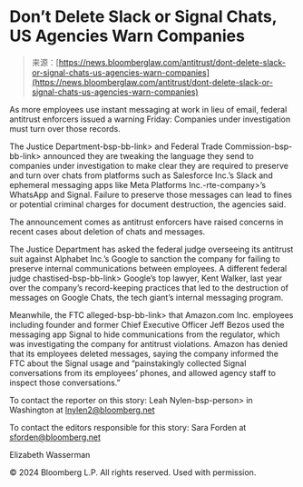 <!--yml
category: 未分类
date: 2024-05-27 15:11:30
-->

# Don’t Delete Slack or Signal Chats, US Agencies Warn Companies

> 来源：[https://news.bloomberglaw.com/antitrust/dont-delete-slack-or-signal-chats-us-agencies-warn-companies](https://news.bloomberglaw.com/antitrust/dont-delete-slack-or-signal-chats-us-agencies-warn-companies)

As more employees use instant messaging at work in lieu of email, federal antitrust enforcers issued a warning Friday: Companies under investigation must turn over those records.

The Justice Department-bsp-bb-link> and Federal Trade Commission-bsp-bb-link> announced they are tweaking the language they send to companies under investigation to make clear they are required to preserve and turn over chats from platforms such as <bw-company data-stock-symbol="CRM" class="company" data-name="salesforce.com Inc" data-url="http://www.salesforce.com/" data-urn="urn:blp:company:US:CRM">Salesforce Inc.</bw-company>’s Slack and ephemeral messaging apps like Meta Platforms Inc.-rte-company>’s WhatsApp and Signal. Failure to preserve those messages can lead to fines or potential criminal charges for document destruction, the agencies said.

The announcement comes as antitrust enforcers have raised concerns in recent cases about deletion of chats and messages.

The Justice Department has asked the federal judge overseeing its antitrust suit against <bw-company data-stock-symbol="GOOGL" class="company" data-name="Alphabet Inc" data-url="http://www.abc.xyz/" data-urn="urn:blp:company:US:GOOGL">Alphabet Inc.</bw-company>’s Google to sanction the company for failing to preserve internal communications between employees. A different federal judge chastised-bsp-bb-link> Google’s top lawyer, <bw-person data-terminal-id="15242895" data-id="00000161-7711-d8ae-adf9-ffb516dd0000" class="person" data-name="Kent  Walker">Kent Walker</bw-person>, last year over the company’s record-keeping practices that led to the destruction of messages on Google Chats, the tech giant’s internal messaging program.

Meanwhile, the FTC alleged-bsp-bb-link> that <bw-company data-stock-symbol="AMZN" class="company" data-name="Amazon.com Inc" data-url="http://www.amazon.com/" data-urn="urn:blp:company:US:AMZN">Amazon.com Inc.</bw-company> employees including founder and former Chief Executive Officer <bw-person data-terminal-id="1642252" data-id="00000162-d9fe-d440-ad63-f9fe65900000" class="person" data-name="Jeffrey P. Bezos">Jeff Bezos</bw-person> used the messaging app Signal to hide communications from the regulator, which was investigating the company for antitrust violations. Amazon has denied that its employees deleted messages, saying the company informed the FTC about the Signal usage and “painstakingly collected Signal conversations from its employees’ phones, and allowed agency staff to inspect those conversations.”

To contact the reporter on this story:
Leah Nylen-bsp-person> in Washington at [lnylen2@bloomberg.net](mailto:lnylen2@bloomberg.net)

To contact the editors responsible for this story:
<bw-person data-terminal-id="4949560" data-id="0000016d-0264-df36-a5ef-027d27940000" class="person" data-name="Sara Forden">Sara Forden</bw-person> at [sforden@bloomberg.net](mailto:sforden@bloomberg.net)

Elizabeth Wasserman

© 2024 Bloomberg L.P. All rights reserved. Used with permission.